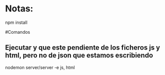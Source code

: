 # Notas:

npm install

#Comandos
## Ejecutar y que este pendiente de los ficheros js y html, pero no de json que estamos escribiendo
nodemon server/server -e js, html
